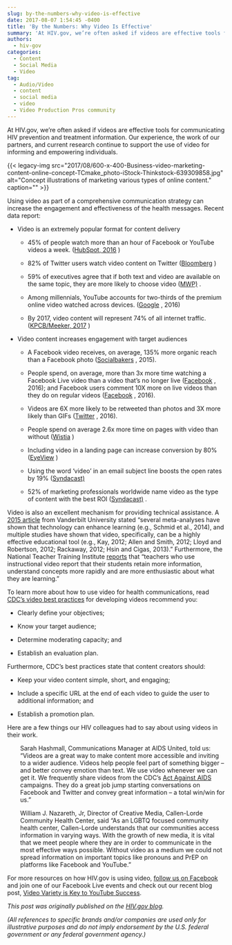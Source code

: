 ```yaml
---
slug: by-the-numbers-why-video-is-effective
date: 2017-08-07 1:54:45 -0400
title: 'By the Numbers: Why Video Is Effective'
summary: 'At HIV.gov, we’re often asked if videos are effective tools for communicating HIV prevention and treatment information. Our experience, the work of our partners, and current research continue to support the use of video for informing and empowering individuals. Using video as part of a comprehensive communication strategy can increase the engagement and effectiveness of'
authors:
  - hiv-gov
categories:
  - Content
  - Social Media
  - Video
tag:
  - Audio/Video
  - content
  - social media
  - video
  - Video Production Pros community
---
```


<p dir="ltr">
  At HIV.gov, we’re often asked if videos are effective tools for communicating HIV prevention and treatment information. Our experience, the work of our partners, and current research continue to support the use of video for informing and empowering individuals.
</p> {{< legacy-img src="2017/08/600-x-400-Business-video-marketing-content-online-concept-TCmake_photo-iStock-Thinkstock-639309858.jpg" alt="Concept illustrations of marketing various types of online content." caption="" >}} 

<p dir="ltr">
  Using video as part of a comprehensive communication strategy can increase the engagement and effectiveness of the health messages. Recent data report:
</p>

  * <p dir="ltr">
      Video is an extremely popular format for content delivery
    </p>
    
      * <p dir="ltr">
          45% of people watch more than an hour of Facebook or YouTube videos a week. (<a class="external-link" href="https://www.hubspot.com/marketing-statistics?_ga=2.249679876.343953886.1500564001-590678268.1447183119" target="_blank" rel="noopener">HubSpot, 2016</a> )
        </p>
    
      * <p dir="ltr">
          82% of Twitter users watch video content on Twitter (<a class="external-link" href="http://www.insivia.com/27-video-stats-2017/" target="_blank" rel="noopener">Bloomberg</a> )
        </p>
    
      * <p dir="ltr">
          59% of executives agree that if both text and video are available on the same topic, they are more likely to choose video (<a class="external-link" href="https://mwpdigitalmedia.com/blog/10-statistics-that-show-video-is-the-future-of-marketing/" target="_blank" rel="noopener">MWP)</a> .
        </p>
    
      * <p dir="ltr">
          Among millennials, YouTube accounts for two-thirds of the premium online video watched across devices. (<a class="external-link" href="https://www.hubspot.com/marketing-statistics?_ga=2.249679876.343953886.1500564001-590678268.1447183119" target="_blank" rel="noopener">Google</a> , 2016)
        </p>
    
      * <p dir="ltr">
          By 2017, video content will represent 74% of all internet traffic.  (<a class="external-link" href="http://www.kpcb.com/internet-trends" target="_blank" rel="noopener">KPCB/Meeker, 2017</a> )
        </p>

  * <p dir="ltr">
      Video content increases engagement with target audiences
    </p>
    
      * <p dir="ltr">
          A Facebook video receives, on average, 135% more organic reach than a Facebook photo (<a class="external-link" href="https://www.socialbakers.com/blog/2367-native-facebook-videos-get-more-reach-than-any-other-type-of-post" target="_blank" rel="noopener">Socialbakers</a> , 2015).
        </p>
    
      * <p dir="ltr">
          People spend, on average, more than 3x more time watching a Facebook Live video than a video that’s no longer live (<a class="external-link" href="https://newsroom.fb.com/news/2016/03/news-feed-fyi-taking-into-account-live-video-when-ranking-feed/" target="_blank" rel="noopener">Facebook</a> , 2016); and Facebook users comment 10X more on live videos than they do on regular videos (<a class="external-link" href="https://newsroom.fb.com/news/2016/04/introducing-new-ways-to-create-share-and-discover-live-video-on-facebook/" target="_blank" rel="noopener">Facebook</a> , 2016).
        </p>
    
      * <p dir="ltr">
          Videos are 6X more likely to be retweeted than photos and 3X more likely than GIFs (<a class="external-link" href="https://marketing.twitter.com/na/en/insights/leaning-into-video-trends-on-twitter.html" target="_blank" rel="noopener">Twitter</a> , 2016).
        </p>
    
      * <p dir="ltr">
          People spend on average 2.6x more time on pages with video than without (<a class="external-link" href="https://wistia.com/blog/video-time-on-page?utm_content=buffer9b696&utm_medium=social&utm_source=twitter.com&utm_campaign=buffer" target="_blank" rel="noopener">Wistia</a> )
        </p>
    
      * <p dir="ltr">
          Including video in a landing page can increase conversion by 80% (<a class="external-link" href="https://www.eyeviewdigital.com/" target="_blank" rel="noopener">EyeView</a> )
        </p>
    
      * <p dir="ltr">
          Using the word ‘video’ in an email subject line boosts the open rates by 19% (<a class="external-link" href="http://syndacast.com/video-marketing-statistics-trends-2015/" target="_blank" rel="noopener">Syndacast)</a>
        </p>
    
      * <p dir="ltr">
          52% of marketing professionals worldwide name video as the type of content with the best ROI (<a class="external-link" href="http://syndacast.com/video-marketing-statistics-trends-2015/" target="_blank" rel="noopener">Syndacast)</a> .
        </p>

<p dir="ltr">
  Video is also an excellent mechanism for providing technical assistance. A <a class="external-link" href="https://cft.vanderbilt.edu/guides-sub-pages/effective-educational-videos/" target="_blank" rel="noopener">2015 article</a>  from Vanderbilt University stated “several meta-analyses have shown that technology can enhance learning (e.g., Schmid et al., 2014), and multiple studies have shown that video, specifically, can be a highly effective educational tool (e.g., Kay, 2012; Allen and Smith, 2012; Lloyd and Robertson, 2012; Rackaway, 2012; Hsin and Cigas, 2013).” Furthermore, the National Teacher Training Institute <a class="external-link" href="http://www.thirteen.org/edonline/ntti/resources/video1.html" target="_blank" rel="noopener">reports</a>  that “teachers who use instructional video report that their students retain more information, understand concepts more rapidly and are more enthusiastic about what they are learning.”
</p>

<p dir="ltr">
  To learn more about how to use video for health communications, read <a href="https://www.cdc.gov/socialmedia/tools/guidelines/onlinevideo.html">CDC’s video best practices</a> for developing videos recommend you:
</p>

  * <p dir="ltr">
      Clearly define your objectives;
    </p>

  * <p dir="ltr">
      Know your target audience;
    </p>

  * <p dir="ltr">
      Determine moderating capacity; and
    </p>

  * <p dir="ltr">
      Establish an evaluation plan.
    </p>

<p dir="ltr">
  Furthermore, CDC’s best practices state that content creators should:
</p>

  * <p dir="ltr">
      Keep your video content simple, short, and engaging;
    </p>

  * <p dir="ltr">
      Include a specific URL at the end of each video to guide the user to additional information; and
    </p>

  * <p dir="ltr">
      Establish a promotion plan.
    </p>

<p dir="ltr">
  Here are a few things our HIV colleagues had to say about using videos in their work.
</p>

<p dir="ltr" style="padding-left: 30px">
  Sarah Hashmall, Communications Manager at AIDS United, told us: “Videos are a great way to make content more accessible and inviting to a wider audience. Videos help people feel part of something bigger – and better convey emotion than text. We use video whenever we can get it. We frequently share videos from the CDC’s <a href="https://www.cdc.gov/actagainstaids/">Act Against AIDS</a> campaigns. They do a great job jump starting conversations on Facebook and Twitter and convey great information – a total win/win for us.”
</p>

<p dir="ltr" style="padding-left: 30px">
  William J. Nazareth, Jr, Director of Creative Media, Callen-Lorde Community Health Center, said “As an LGBTQ focused community health center, Callen-Lorde understands that our communities access information in varying ways. With the growth of new media, it is vital that we meet people where they are in order to communicate in the most effective ways possible. Without video as a medium we could not spread information on important topics like pronouns and PrEP on platforms like Facebook and YouTube.”
</p>

For more resources on how HIV.gov is using video, <a class="external-link" href="https://www.facebook.com/HIVgov/" target="_blank" rel="noopener">follow us on Facebook</a>  and join one of our Facebook Live events and check out our recent blog post, [Video Variety is Key to YouTube Success](https://www.hiv.gov/blog/video-variety-is-key-to-youtube-success).

_This post was originally published on the [HIV.gov blog](https://www.hiv.gov/blog/numbers-why-video-effective)._

_(All references to specific brands and/or companies are used only for illustrative purposes and do not imply endorsement by the U.S. federal government or any federal government agency.)_